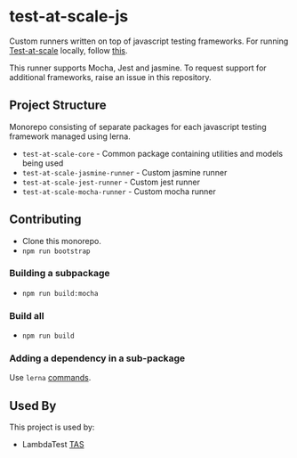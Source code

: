 
# test-at-scale-js

Custom runners written on top of javascript testing frameworks. For running [Test-at-scale](https://www.lambdatest.com/test-at-scale) locally, follow [this](https://github.com/LambdaTest/test-at-scale).

This runner supports Mocha, Jest and jasmine. To request support for additional frameworks, raise an issue in this repository. 

## Project Structure

Monorepo consisting of separate packages for each javascript testing framework managed using lerna.

- `test-at-scale-core` - Common package containing utilities and models being used
- `test-at-scale-jasmine-runner` - Custom jasmine runner
- `test-at-scale-jest-runner` - Custom jest runner
- `test-at-scale-mocha-runner` - Custom mocha runner

## Contributing

- Clone this monorepo.
- `npm run bootstrap`

### Building a subpackage
- `npm run build:mocha`

### Build all
- `npm run build`

### Adding a dependency in a sub-package
Use `lerna` [commands](https://github.com/lerna/lerna/tree/main/commands/add#lernaadd).

## Used By

This project is used by:

- LambdaTest [TAS](https://tas.lambdatest.com/)

